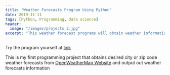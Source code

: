 ```yaml
---
title: "Weather Forecasts Program Using Python"
date: 2019-11-11
tags: [Python, Programming, data science]
header:
  image: "/images/projects 2.jpg"
excerpt: "This weather forecast programs will obtain weather information from OpenWeatherMap website"
---
```

Try the program yourself at [link](https://github.com/thanhnguyenduong/DSC510_Weather_Python_Program)

This is my first programming project that obtains desired city or zip code weather forecasts from [OpenWeatherMap Website](https://openweathermap.org/) and output out weather forecasts information

